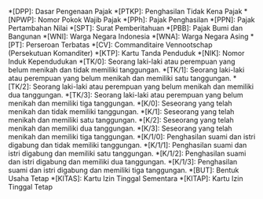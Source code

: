 
*[DPP]: Dasar Pengenaan Pajak
*[PTKP]: Penghasilan Tidak Kena Pajak
*[NPWP]: Nomor Pokok Wajib Pajak
*[PPh]: Pajak Penghasilan
*[PPN]: Pajak Pertambahan Nilai
*[SPT]: Surat Pemberitahuan
*[PBB]: Pajak Bumi dan Bangunan
*[WNI]: Warga Negara Indonesia
*[WNA]: Warga Negara Asing
*[PT]: Perseroan Terbatas
*[CV]: Commanditaire Vennootschap (Persekutuan Komanditer)
*[KTP]: Kartu Tanda Penduduk
*[NIK]: Nomor Induk Kependudukan
*[TK/0]: Seorang laki-laki atau perempuan yang belum menikah dan tidak memiliki tanggungan.
*[TK/1]: Seorang laki-laki atau perempuan yang belum menikah dan memiliki satu tanggungan.
*[TK/2]: Seorang laki-laki atau perempuan yang belum menikah dan memiliki dua tanggungan.
*[TK/3]: Seorang laki-laki atau perempuan yang belum menikah dan memiliki tiga tanggungan.
*[K/0]: Seseorang yang telah menikah dan tidak memiliki tanggungan.
*[K/1]: Seseorang yang telah menikah dan memiliki satu tanggungan.
*[K/2]: Seseorang yang telah menikah dan memiliki dua tanggungan.
*[K/3]: Seseorang yang telah menikah dan memiliki tiga tanggungan.
*[K/1/0]: Penghasilan suami dan istri digabung dan tidak memiliki tanggungan.
*[K/1/1]: Penghasilan suami dan istri digabung dan memiliki satu tanggungan.
*[K/1/2]: Penghasilan suami dan istri digabung dan memiliki dua tanggungan.
*[K/1/3]: Penghasilan suami dan istri digabung dan memiliki tiga tanggungan.
*[BUT]: Bentuk Usaha Tetap
*[KITAS]: Kartu Izin Tinggal Sementara
*[KITAP]: Kartu Izin Tinggal Tetap
